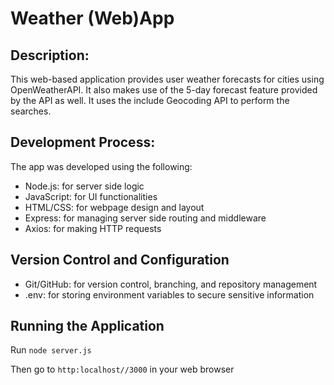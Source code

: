 # Weather (Web)App

## Description:
This web-based application provides user weather forecasts for cities using OpenWeatherAPI. It also makes use of the 5-day forecast feature provided by the API as well. It uses the include Geocoding API to perform the searches.

## Development Process:
The app was developed using the following:
* Node.js: for server side logic
* JavaScript: for UI functionalities
* HTML/CSS: for webpage design and layout 
* Express: for managing server side routing and middleware
* Axios: for making HTTP requests

## Version Control and Configuration
* Git/GitHub: for version control, branching, and repository management
* .env: for storing environment variables to secure sensitive information

## Running the Application
Run `node server.js` 

Then go to `http:localhost//3000` in your web browser
